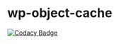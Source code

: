 # wp-object-cache
[![Codacy Badge](https://api.codacy.com/project/badge/Grade/2b9578fdea944063bea045b4bc567eec)](https://www.codacy.com/app/vsokolyk/wp-object-cache?utm_source=github.com&amp;utm_medium=referral&amp;utm_content=Jazz-Man/wp-object-cache&amp;utm_campaign=Badge_Grade)

